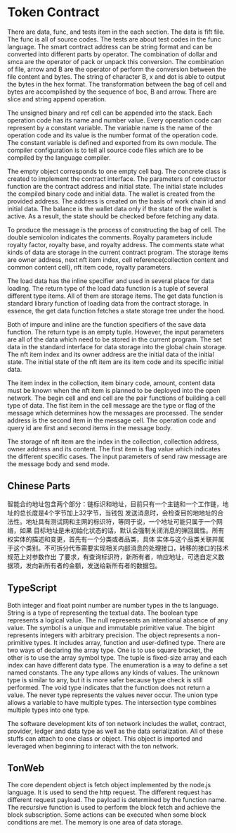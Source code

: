 # Token Contract

There are data, func, and tests item in the each section. The data is fift file. The func is all of source codes. The tests are about test codes in the func language. The smart contract address can be string format and can be converted into different parts by operator. The combination of dollar and smca are the operator of pack or unpack this conversion. The combination of file, arrow and B are the operator of perform the conversion between the file content and bytes. The string of character B, x and dot is able to output the bytes in the hex format. The transformation between the bag of cell and bytes are accomplished by the sequence of boc, B and arrow. There are slice and string append operation. 

The unsigned binary and ref cell can be appended into the stack. Each operation code has its name and number value. Every operation code can represent by a constant variable. The variable name is the name of the operation code and its value is the number format of the operation code. The constant variable is defined and exported from its own module. The compiler configuration is to tell all source code files which are to be compiled by the language compiler. 

The empty object corresponds to one empty cell bag. The concrete class is created to implement the contract interface. The parameters of constructor function are the contract address and initial state. The initial state includes the compiled binary code and initial data. The wallet is created from the provided address. The address is created on the basis of work chain id and initial data. The balance is the wallet data only if the state of the wallet is active. As a result, the state should be checked before fetching any data. 

To produce the message is the process of constructing the bag of cell. The double semicolon indicates the comments. Royalty parameters include royalty factor, royalty base, and royalty address. The comments state what kinds of data are storage in the current contract program. The storage items are owner address, next nft item index, cell reference(collection content and common content cell), nft item code, royalty parameters. 

The load data has the inline specifier and used in several place for data loading. The return type of the load data function is a tuple of several different type items. All of them are storage items. The get data function is standard library function of loading data from the contract storage. In essence, the get data function fetches a state storage tree under the hood. 

Both of impure and inline are the function specifiers of the save data function. The return type is an empty tuple. However, the input parameters are all of the data which need to be stored in the current program. The set data in the standard interface for data storage into the global chain storage. The nft item index and its owner address are the initial data of the initial state. The initial state of the nft item are its item code and its specific initial data. 

The item index in the collection, item binary code, amount, content data must be known when the nft item is planned to be deployed into the open network. The begin cell and end cell are the pair functions of building a cell type of data. The fist item in the cell message are the type or flag of the message which determines how the messages are processed. The sender address is the second item in the message cell. The operation code and query id are first and second items in the message body. 

The storage of nft item are the index in the collection, collection address, owner address and its content. The first item is flag value which indicates the different specific cases. The input parameters of send raw message are the message body and send mode. 

## Chinese Parts

智能合约地址包含两个部分：链标识和地址，目前只有一个主链和一个工作链，地址的总长度是4个字节加上32字节，当钱包
发送消息时，会检查目的地地址的合法性。地址具有测试网和主网的标识符，等同于说，一个地址可能只属于一个网络，如果
目标地址是未初始化状态的话，默认会强制关闭消息的弹回属性。所有权实体的描述和变更，首先有一个分类或者品类，具体
实体与这个品类关联并属于这个类别。不可拆分代币需要实现相关内部消息的处理接口，转移的接口的技术规范上对参数作出
了要求，有查询标识符，新所有者，响应地址，可选自定义数据项，发向新所有者的金额，发送给新所有者的数据包。

## TypeScript

Both integer and float point number are number types in the ts language. String is a type of representing the textual data. The boolean type represents a logical value. The null represents an intentional absence of any value. The symbol is a unique and immutable primitive value. The bigint represents integers with arbitrary precision. The object represents a non-primitive types. It includes array, function and user-defined type. There are two ways of declaring the array type. One is to use square bracket, the other is to use the array symbol type. The tuple is fixed-size array and each index can have different data type. The enumeration is a way to define a set named constants. The any type allows any kinds of values. The unknown type is similar to any, but it is more safer because type check is still performed. The void type indicates that the function does not return a value. The never type represents the values never occur. The union type allows a variable to have multiple types. The intersection type combines multiple types into one type.

The software development kits of ton network includes the wallet, contract, provider, ledger and data type as well as the data serialization. All of these stuffs can attach to one class or object. This object is imported and leveraged when beginning to interact with the ton network. 

## TonWeb

The core dependent object is fetch object implemented by the node.js language. It is used to send the http request. The different request has different request payload. The payload is determined by the function name. The recursive function is used to perform the block fetch and achieve the block subscription. Some actions can be executed when some block conditions are met. The memory is one area of data storage. 


